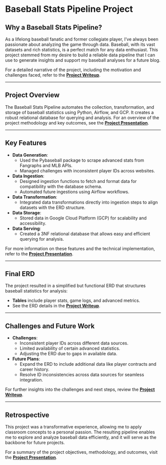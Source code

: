 # Baseball Stats Pipeline Project

## Why a Baseball Stats Pipeline?
As a lifelong baseball fanatic and former collegiate player, I’ve always been passionate about analyzing the game through data. Baseball, with its vast datasets and rich statistics, is a perfect match for any data enthusiast. This project stemmed from my desire to build a reliable data pipeline that I can use to generate insights and support my baseball analyses for a future blog. 

For a detailed narrative of the project, including the motivation and challenges faced, refer to the **[Project Writeup](./project%20writeup.pdf)**.

---

## Project Overview
The Baseball Stats Pipeline automates the collection, transformation, and storage of baseball statistics using Python, Airflow, and GCP. It creates a robust relational database for querying and analysis. For an overview of the project methodology and key outcomes, see the **[Project Presentation](./Project%20presentation.pdf)**.

---

## Key Features
- **Data Generation**:
  - Used the Pybaseball package to scrape advanced stats from Fangraphs and MLB APIs.
  - Managed challenges with inconsistent player IDs across websites.
- **Data Ingestion**:
  - Designed ingestion functions to fetch and format data for compatibility with the database schema.
  - Automated future ingestions using Airflow workflows.
- **Data Transformation**:
  - Integrated data transformations directly into ingestion steps to align datasets with the ERD structure.
- **Data Storage**:
  - Stored data in Google Cloud Platform (GCP) for scalability and accessibility.
- **Data Serving**:
  - Created a 3NF relational database that allows easy and efficient querying for analysis.

For more information on these features and the technical implementation, refer to the **[Project Presentation](./Project%20presentation.pdf)**.

---

## Final ERD
The project resulted in a simplified but functional ERD that structures baseball statistics for analysis:
- **Tables** include player stats, game logs, and advanced metrics.
- See the ERD details in the **[Project Writeup](./project%20writeup.pdf)**.

---

## Challenges and Future Work
- **Challenges**:
  - Inconsistent player IDs across different data sources.
  - Limited availability of certain advanced statistics.
  - Adjusting the ERD due to gaps in available data.
- **Future Plans**:
  - Expand the ERD to include additional data like player contracts and career history.
  - Resolve ID inconsistencies across data sources for seamless integration.

For further insights into the challenges and next steps, review the **[Project Writeup](./project%20writeup.pdf)**.

---

## Retrospective
This project was a transformative experience, allowing me to apply classroom concepts to a personal passion. The resulting pipeline enables me to explore and analyze baseball data efficiently, and it will serve as the backbone for future projects.

For a summary of the project objectives, methodology, and outcomes, visit the **[Project Presentation](./Project%20presentation.pdf)**.
